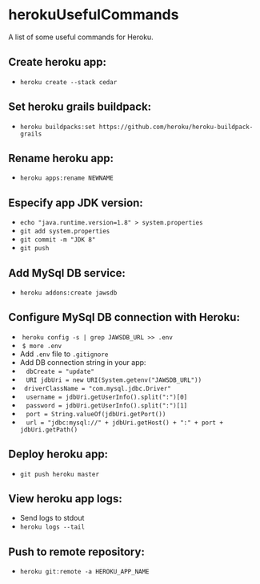 # herokuUsefulCommands
A list of some useful commands for Heroku.

## Create heroku app: 
- `heroku create --stack cedar`

## Set heroku grails buildpack: 
- `heroku buildpacks:set https://github.com/heroku/heroku-buildpack-grails`

## Rename heroku app:
- `heroku apps:rename NEWNAME`

## Especify app JDK version:
- `echo "java.runtime.version=1.8" > system.properties`
- `git add system.properties`
- `git commit -m "JDK 8"`
- `git push`

## Add MySql DB service: 
- `heroku addons:create jawsdb`

## Configure MySql DB connection with Heroku: 
-  `heroku config -s | grep JAWSDB_URL >> .env`
-  `$ more .env`
-  Add `.env` file to `.gitignore`
-  Add DB connection string in your app: 
-    `dbCreate = "update"`
-    `URI jdbUri = new URI(System.getenv("JAWSDB_URL"))`
-    `driverClassName = "com.mysql.jdbc.Driver"`
-    `username = jdbUri.getUserInfo().split(":")[0]`
-    `password = jdbUri.getUserInfo().split(":")[1]`
-    `port = String.valueOf(jdbUri.getPort())`
-    `url = "jdbc:mysql://" + jdbUri.getHost() + ":" + port + jdbUri.getPath()`

## Deploy heroku app: 
- `git push heroku master`

## View heroku app logs: 
- Send logs to stdout
- `heroku logs --tail`

## Push to remote repository:
- `heroku git:remote -a HEROKU_APP_NAME`
